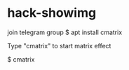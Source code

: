 # hack-showimg
join telegram group
$ apt install cmatrix

Type "cmatrix" to start matrix effect

$ cmatrix


